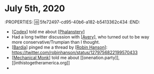 # July 5th, 2020
:PROPERTIES:
:id: 5fe72497-cd95-40b6-a182-b5413362c434
:END:
- [[Codex]] told me about [[Phalanstery]]
- Had a long twitter discussion with [[Avery]], who turned out to be way more conservative/Trumpian than I thought.
- [[Bardia]] pinged me a thread by [[Robin Hanson]]: https://twitter.com/robinhanson/status/1279756822199570433
- [[Mechanical Monk]] told me about [[onenation.party]], [[inthistogetheramerica.org]]
- 

[//begin]: # "Autogenerated link references for markdown compatibility"
[Codex]: ../codex "Codex"
[Phalanstery]: ../phalanstery "Phalanstery"
[Avery]: ../avery "Avery"
[Bardia]: ../bardia "Bardia"
[Robin Hanson]: ../robin-hanson "Robin Hanson"
[Mechanical Monk]: ../mechanical-monk "Mechanical Monk"
[//end]: # "Autogenerated link references"
